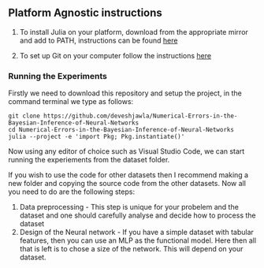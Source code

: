 ## Platform Agnostic instructions

1. To install Julia on your platform, download from the appropriate mirror and add to PATH, instructions can be found [here](https://julialang.org/downloads/platform/)

2. To set up Git on your computer follow the instructions [here](https://docs.gitlab.com/ee/gitlab-basics/start-using-git.html)

### Running the Experiments

Firstly we need to download this repository and setup the project, in the command terminal we type as follows:

```
git clone https://github.com/deveshjawla/Numerical-Errors-in-the-Bayesian-Inference-of-Neural-Networks
cd Numerical-Errors-in-the-Bayesian-Inference-of-Neural-Networks
julia --project -e 'import Pkg; Pkg.instantiate()'
```

Now using any editor of choice such as Visual Studio Code, we can start running the experiements from the dataset folder.

If you wish to use the code for other datasets then I recommend making a new folder and copying the source code from the other datasets. Now all you need to do are the following steps:

1. Data preprocessing - This step is unique for your probelem and the dataset and one should carefully analyse and decide how to process the dataset
2. Design of the Neural network - If you have a simple dataset with tabular features, then you can use an MLP as the functional model. Here then all that is left is to chose a size of the network. This will depend on your dataset.
